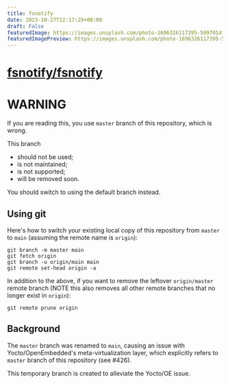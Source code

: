 ```yaml
---
title: fsnotify
date: 2023-10-27T12:17:29+08:00
draft: False
featuredImage: https://images.unsplash.com/photo-1696326117395-5097014f290a?ixid=M3w0NjAwMjJ8MHwxfHJhbmRvbXx8fHx8fHx8fDE2OTgzODAwOTR8&ixlib=rb-4.0.3
featuredImagePreview: https://images.unsplash.com/photo-1696326117395-5097014f290a?ixid=M3w0NjAwMjJ8MHwxfHJhbmRvbXx8fHx8fHx8fDE2OTgzODAwOTR8&ixlib=rb-4.0.3
---
```


# [fsnotify/fsnotify](https://github.com/fsnotify/fsnotify)

# WARNING

If you are reading this, you use `master` branch of this repository,
which is wrong.

This branch
 - should not be used;
 - is not maintained;
 - is not supported;
 - will be removed soon.

You should switch to using the default branch instead.

## Using git

Here's how to switch your existing local copy of this repository from `master`
to `main` (assuming the remote name is `origin`):

```
git branch -m master main
git fetch origin
git branch -u origin/main main
git remote set-head origin -a
```

In addition to the above, if you want to remove the leftover `origin/master`
remote branch (NOTE this also removes all other remote branches that no longer
exist in `origin`):

```
git remote prune origin
```

## Background

The `master` branch was renamed to `main`, causing an issue with
Yocto/OpenEmbedded's meta-virtualization layer, which explicitly refers
to `master` branch of this repository (see #426).

This temporary branch is created to alleviate the Yocto/OE issue.

